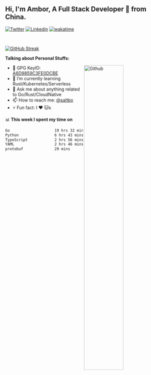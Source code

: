 ## Hi, I'm Ambor, A Full Stack Developer 🚀 from China.

[![Twitter](https://img.shields.io/badge/-saltbo-1ca0f1?style=flat&logo=twitter&logoColor=white)](https://twitter.com/rdsaltbo)
[![Linkedin](https://img.shields.io/badge/-saltbo-blue?style=flat&logo=Linkedin&logoColor=white)](https://www.linkedin.com/in/saltbo/)
[![wakatime](https://wakatime.com/badge/user/f82b1c77-faab-48cd-aef5-a12c0aff104b.svg)](https://wakatime.com/@f82b1c77-faab-48cd-aef5-a12c0aff104b)

&nbsp;  

[![GitHub Streak](http://github-readme-streak-stats.herokuapp.com?user=saltbo&hide_border=true&date_format=M%20j%5B%2C%20Y%5D)](https://git.io/streak-stats)

**Talking about Personal Stuffs:**
<!-- Any image aligned to the right. Beware the width  -->
<img width="50%" align="right" alt="Github" src="https://raw.githubusercontent.com/saltbo/saltbo/master/images/git-header.svg" />

- 🤘 GPG KeyID: [A6D9859C3FE0DCBE](https://saltbo.cn/pgp_keys.asc)
- 🌱 I’m currently learning Rust/Kubernetes/Serverless
- 💬 Ask me about anything related to Go/Rust/CloudNative
- 📫 How to reach me: [@saltbo](https://t.me/saltbo)
- ⚡ Fun fact: I :heart: :cat:s


📊 **This week I spent my time on**
<!--START_SECTION:waka-->

```txt
Go                    19 hrs 32 mins  ██████████████▒░░░░░░░░░░   57.19 %
Python                6 hrs 43 mins   █████░░░░░░░░░░░░░░░░░░░░   19.67 %
TypeScript            2 hrs 56 mins   ██░░░░░░░░░░░░░░░░░░░░░░░   08.61 %
YAML                  2 hrs 46 mins   ██░░░░░░░░░░░░░░░░░░░░░░░   08.11 %
protobuf              29 mins         ▒░░░░░░░░░░░░░░░░░░░░░░░░   01.46 %
```

<!--END_SECTION:waka-->

